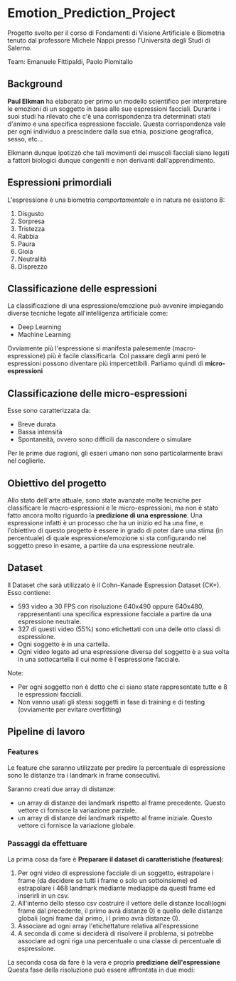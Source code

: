 # Emotion_Prediction_Project
 Progetto svolto per il corso di Fondamenti di Visione Artificiale e Biometria tenuto dal professore Michele Nappi presso l'Università degli Studi di Salerno.
 
 Team: Emanuele Fittipaldi, Paolo Plomitallo

## Background
**Paul Elkman** ha elaborato per primo un modello scientifico per interpretare le emozioni di un soggetto in base alle sue espressioni facciali. Durante i suoi studi ha rilevato che c'è una corrispondenza tra determinati stati d'animo e una specifica espressione facciale. Questa corrispondenza vale per ogni individuo a prescindere dalla sua etnia, posizione geografica, sesso, etc...

Elkmann dunque ipotizzò che tali movimenti dei muscoli facciali siano legati a fattori biologici dunque congeniti e non derivanti dall'apprendimento.


## Espressioni primordiali

L'espressione è una biometria _comportamentale_ e in natura ne esistono 8:
1. Disgusto
2. Sorpresa
3. Tristezza
4. Rabbia
5. Paura
6. Gioia
7. Neutralità
8. Disprezzo


## Classificazione delle espressioni

La classificazione di una espressione/emozione può avvenire impiegando diverse tecniche legate all'intelligenza artificiale come:
- Deep Learning
- Machine Learning

Ovviamente più l'espressione si manifesta palesemente (macro-espressione) più è facile classificarla. Col passare degli anni però le espressioni possono diventare più impercettibili. Parliamo quindi di **micro-espressioni**


## Classificazione delle micro-espressioni

Esse sono caratterizzata da:
- Breve durata
- Bassa intensità
- Spontaneità, ovvero sono difficili da nascondere o simulare

Per le prime due ragioni, gli esseri umano non sono particolarmente bravi nel coglierle.


## Obiettivo del progetto

Allo stato dell'arte attuale, sono state avanzate molte tecniche per classificare le macro-espressioni e le micro-espressioni, ma non è stato fatto ancora molto riguardo la **predizione di una espressione**. 
Una espressione infatti è un processo che ha un inizio ed ha una fine, e l'obiettivo di questo progetto è essere in grado di poter dare una stima (in percentuale) di quale espressione/emozione si sta configurando nel soggetto preso in esame, a partire da una espressione neutrale.


## Dataset

Il Dataset che sarà utilizzato è il Cohn-Kanade Espression Dataset (CK+). Esso contiene:
- 593 video a 30 FPS con risoluzione 640x490 oppure 640x480, rappresentanti una specifica espressione facciale a partire da una espressione neutrale.
- 327 di questi video (55%) sono etichettati con una delle otto classi di espressione.
- Ogni soggetto è in una cartella.
- Ogni video legato ad una espressione diversa del soggetto è a sua volta in una            sottocartella il cui nome è l'espressione facciale.

Note: 
- Per ogni soggetto non è detto che ci siano state rappresentate tutte e 8 le espressioni facciali.
- Non vanno usati gli stessi soggetti in fase di training e di testing (ovviamente per evitare overfitting)

## Pipeline di lavoro

### Features

Le feature che saranno utilizzate per predire la percentuale di espressione sono le distanze tra i landmark in frame consecutivi.

Saranno creati due array di distanze:
- un array di distanze dei landmark rispetto al frame precedente. Questo vettore ci fornisce la variazione parziale.
- un array di distanze dei landmark rispetto al frame iniziale. Questo vettore ci fornisce la variazione globale.

### Passaggi da effettuare

La prima cosa da fare è **Preparare il dataset di caratteristiche (features)**:
1. Per ogni video di espressione facciale di un soggetto, estrapolare i frame (da decidere se tutti i frame o solo un sottoinsieme) ed estrapolare i 468 landmark mediante mediapipe da questi frame ed inserirli in un csv.
2. All'interno dello stesso csv costruire il vettore delle distanze locali(ogni frame dal precedente, il primo avrà distanze 0) e quello delle distanze globali (ogni frame dal primo, i l primo avrà distanze 0). 
3. Associare ad ogni array l'etichettature relativa all'espressione
4. A seconda di come si deciderà di risolvere il problema, si potrebbe associare ad ogni riga una percentuale o una classe di percentuale di espressione.


La seconda cosa da fare è la vera e propria **predizione dell'espressione**
Questa fase della risoluzione può essere affrontata in due modi:









